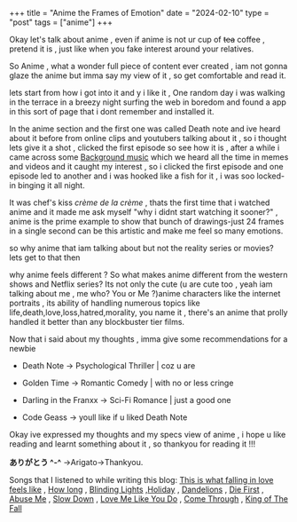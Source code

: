 +++
title = "Anime the Frames of Emotion"
date = "2024-02-10"
type = "post"
tags = ["anime"]
+++

Okay let's talk about anime , even if anime is not ur cup of ~~tea~~ coffee , pretend it is , just like when you fake interest around your relatives.

So Anime ,  what a wonder full piece of content ever created , iam not gonna glaze the anime but imma say my view of it , so get comfortable and read it.

lets start from how i got into it and y i like it , One random day i was walking in the terrace in a breezy night surfing the web in boredom and found a app in this sort of page that i dont remember and installed it.

In the anime section and the first one was called Death note and ive heard about it before from online clips and youtubers talking about it  , so i thought lets give it a shot , clicked the first episode so see how it is , after a while i came across some [Background music](https://www.youtube.com/watch?v=4CqpM9wr8zM) which we heard all the time in memes and videos and it caught my interest , so i clicked the first episode and one episode led to another and i was hooked like a fish for it , i was soo locked-in binging it all night. 

It was chef's kiss *crème de la crème* ,  thats the first time that i watched anime and it made me ask myself  "why i didnt start watching it sooner?" , anime is the prime example to show that bunch of drawings-just 24 frames in a single second can be this artistic and make me feel so many emotions.

so why anime that iam talking about but not the reality series or movies? lets get to that then

why anime feels different ?
	So what makes anime different from the western shows and Netflix series? Its not only the cute (u are cute too , yeah iam talking about me , me who? You or Me ?)anime characters like the internet portraits , its ability of handling numerous topics like life,death,love,loss,hatred,morality, you name it , there's an anime that prolly handled it better than any blockbuster tier films.

Now that i said about my thoughts , imma give some recommendations for a newbie 
      
- Death Note -> Psychological Thriller | coz u are
      
- Golden Time -> Romantic Comedy | with no or less cringe
     
 - Darling in the Franxx -> Sci-Fi Romance | just a good one 

- Code Geass -> youll like if u liked Death Note
      
 Okay ive expressed my thoughts and my specs view of anime , i hope u like reading and learnt something about it  , so thankyou for reading it !!! 

**ありがとう ^-^**  ->Arigato->Thankyou.


Songs that I listened to while writing this blog: [This is what falling in love feels like](https://open.spotify.com/track/2PWTZV5znjLtZC5T1EVJvL?si=919bac3dcca84e9e) , [How long](https://open.spotify.com/track/6wmAHw1szh5RCKSRjiXhPe?si=47000418527f45c5) , [Blinding Lights](https://open.spotify.com/track/0VjIjW4GlUZAMYd2vXMi3b?si=99365b0aa56b4678) ,[Holiday](https://open.spotify.com/track/3G2omDJ5ZGYSiJV3UOOPw0?si=40b41c191796461b) , [Dandelions](https://open.spotify.com/track/2eAvDnpXP5W0cVtiI0PUxV?si=0c26905c8fdd4bae) , [Die First](https://open.spotify.com/track/3TfDUStpnEVIlsNlgcKQgJ?si=38ef99da7fca4d79) , [Abuse Me](https://open.spotify.com/track/68SmyiqELVaDMCvoFgrJ8b?si=2a1d81d4dbfc469e) , [Slow Down](https://open.spotify.com/track/2VyaGJJI8dOiv36F8vHZIL?si=5416dd2a2e1f4d1e) , [Love Me Like You Do](https://open.spotify.com/track/0Cy7wt6IlRfBPHXXjmZbcP?si=4d63b6e8f2c1418b) , [Come Through](https://open.spotify.com/track/7iqKWCXtDmRatdxhgjHEyK?si=b8d3d6af4e2643cc) , [King of The Fall](https://open.spotify.com/track/7o3Mcis1uKcYDuuJD1W0Rm?si=1fd7312d722d44d9)